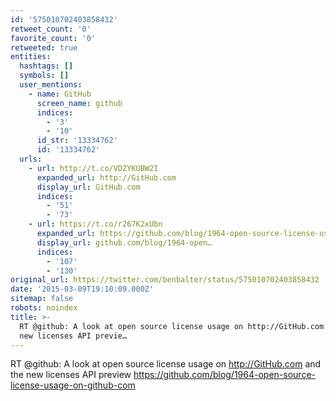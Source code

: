 ```yaml
---
id: '575010702403858432'
retweet_count: '0'
favorite_count: '0'
retweeted: true
entities:
  hashtags: []
  symbols: []
  user_mentions:
    - name: GitHub
      screen_name: github
      indices:
        - '3'
        - '10'
      id_str: '13334762'
      id: '13334762'
  urls:
    - url: http://t.co/VDZYKUBW2I
      expanded_url: http://GitHub.com
      display_url: GitHub.com
      indices:
        - '51'
        - '73'
    - url: https://t.co/r267K2xUbn
      expanded_url: https://github.com/blog/1964-open-source-license-usage-on-github-com
      display_url: github.com/blog/1964-open…
      indices:
        - '107'
        - '130'
original_url: https://twitter.com/benbalter/status/575010702403858432
date: '2015-03-09T19:10:09.000Z'
sitemap: false
robots: noindex
title: >-
  RT @github: A look at open source license usage on http://GitHub.com and the
  new licenses API previe…
---
```


RT @github: A look at open source license usage on http://GitHub.com and the new licenses API preview https://github.com/blog/1964-open-source-license-usage-on-github-com